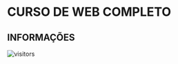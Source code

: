 # CURSO DE WEB COMPLETO

## INFORMAÇÕES

![visitors](https://visitor-badge.glitch.me/badge?page_id=Devsgeeknerd.curso-de-web-completo "Total de Visitas")
